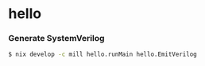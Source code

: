 # hello

### Generate SystemVerilog

```bash
$ nix develop -c mill hello.runMain hello.EmitVerilog
```
